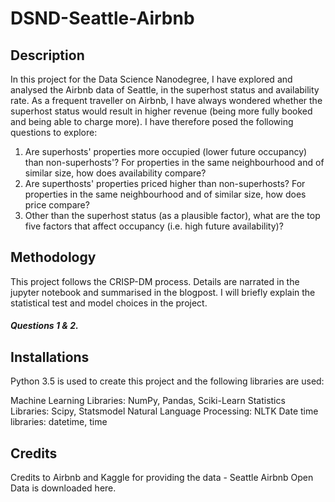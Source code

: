 # DSND-Seattle-Airbnb

## Description
In this project for the Data Science Nanodegree, I have explored and analysed the Airbnb data of Seattle, in the superhost status and availability rate. As a frequent traveller on Airbnb, I have always wondered whether the superhost status would result in higher revenue (being more fully booked and being able to charge more). I have therefore posed the following questions to explore:

1. Are superhosts' properties more occupied (lower future occupancy) than non-superhosts'? For properties in the same neighbourhood and of similar size, how does availability compare?
2. Are superthosts' properties priced higher than non-superhosts? For properties in the same neighbourhood and of similar size, how does price compare?
3. Other than the superhost status (as a plausible factor), what are the top five factors that affect occupancy (i.e. high future availability)?


## Methodology 
This project follows the CRISP-DM process. Details are narrated in the jupyter notebook and summarised in the blogpost. I will briefly explain the statistical test and model choices in the project.

##### Questions 1 & 2. 




## Installations
Python 3.5 is used to create this project and the following libraries are used:

Machine Learning Libraries: NumPy, Pandas, Sciki-Learn
Statistics Libraries: Scipy, Statsmodel
Natural Language Processing: NLTK
Date time libraries: datetime, time


## Credits
Credits to Airbnb and Kaggle for providing the data - Seattle Airbnb Open Data is downloaded here.
